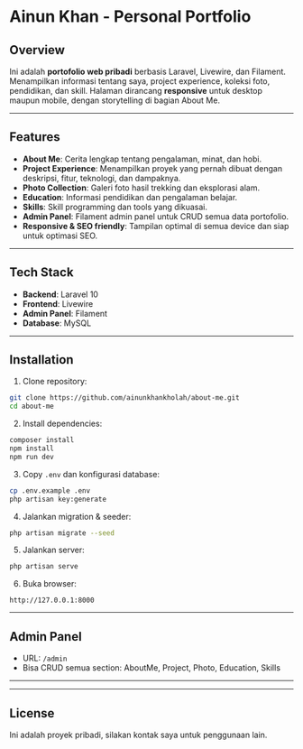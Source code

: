 # Ainun Khan - Personal Portfolio


## Overview

Ini adalah **portofolio web pribadi** berbasis Laravel, Livewire, dan Filament.
Menampilkan informasi tentang saya, project experience, koleksi foto, pendidikan, dan skill. Halaman dirancang **responsive** untuk desktop maupun mobile, dengan storytelling di bagian About Me.

---

## Features

* **About Me**: Cerita lengkap tentang pengalaman, minat, dan hobi.
* **Project Experience**: Menampilkan proyek yang pernah dibuat dengan deskripsi, fitur, teknologi, dan dampaknya.
* **Photo Collection**: Galeri foto hasil trekking dan eksplorasi alam.
* **Education**: Informasi pendidikan dan pengalaman belajar.
* **Skills**: Skill programming dan tools yang dikuasai.
* **Admin Panel**: Filament admin panel untuk CRUD semua data portofolio.
* **Responsive & SEO friendly**: Tampilan optimal di semua device dan siap untuk optimasi SEO.

---

## Tech Stack

* **Backend**: Laravel 10
* **Frontend**: Livewire
* **Admin Panel**: Filament
* **Database**: MySQL

---

## Installation

1. Clone repository:

```bash
git clone https://github.com/ainunkhankholah/about-me.git
cd about-me
```

2. Install dependencies:

```bash
composer install
npm install
npm run dev
```

3. Copy `.env` dan konfigurasi database:

```bash
cp .env.example .env
php artisan key:generate
```

4. Jalankan migration & seeder:

```bash
php artisan migrate --seed
```

5. Jalankan server:

```bash
php artisan serve
```

6. Buka browser:

```
http://127.0.0.1:8000
```

---

## Admin Panel

* URL: `/admin`
* Bisa CRUD semua section: AboutMe, Project, Photo, Education, Skills

---
---

## License

Ini adalah proyek pribadi, silakan kontak saya untuk penggunaan lain.